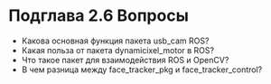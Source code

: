 # Подглава 2.6 Вопросы

* Какова основная функция пакета usb\_cam ROS?
* Какая польза от пакета dynamicixel\_motor в ROS?
* Что такое пакет для взаимодействия ROS и OpenCV?
* В чем разница между face\_tracker\_pkg и face\_tracker\_control?

